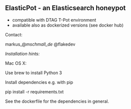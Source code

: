 **ElasticPot - an Elasticsearch honeypot**
-------------------------------------------


- compatible with DTAG T-Pot environment
- available also as dockerized versions (see docker hub)


Contact:

markus_@_mschmall_de_
@flakedev


_Installation hints:_

Mac OS X:

Use brew to install Python 3

Install dependencies e.g. with pip

pip install -r requirements.txt

See the dockerfile for the dependencies in general.

